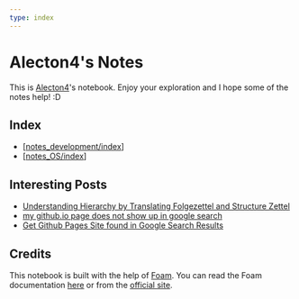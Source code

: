 ```yaml
---
type: index
---
```


# Alecton4's Notes

This is [Alecton4](https://github.com/Alecton4)'s notebook. Enjoy your exploration and I hope some of the notes help! :D

## Index

- [[notes_development/index]]
- [[notes_OS/index]]

## Interesting Posts

- [Understanding Hierarchy by Translating Folgezettel and Structure Zettel](https://zettelkasten.de/posts/understanding-hierarchy-translating-folgezettel/)
- [my github.io page does not show up in google search](https://github.com/community/community/discussions/44421)
- [Get Github Pages Site found in Google Search Results](https://stackoverflow.com/questions/49073043/get-github-pages-site-found-in-google-search-results)

## Credits

This notebook is built with the help of [Foam](https://github.com/foambubble/foam). You can read the Foam documentation [here](doc_foam/getting-started.md) or from the [official site](https://foambubble.github.io/foam/).

[//begin]: # "Autogenerated link references for markdown compatibility"
[notes_development/index]: notes_development/index.md "Development Tips"
[notes_OS/index]: notes_OS/index.md "Operating System"
[//end]: # "Autogenerated link references"
